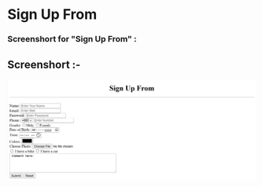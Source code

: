 # Sign Up From 

### Screenshort for "Sign Up From" :

## Screenshort :- 
![Sign Up From ](<Sign up from screenshot.jpg>)

